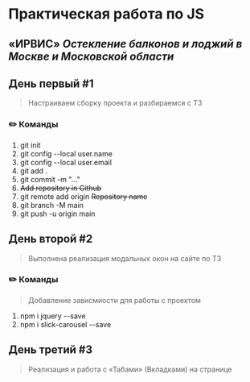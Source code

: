 # Практическая работа по JS
## __«ИРВИС»__ _Остекление балконов и лоджий в Москве и Московской области_

## День первый #1 
> Настраиваем сборку проекта и разбираемся с ТЗ
### ✏️ Команды
1. git init
2. git config --local user.name
3. git config --local user.email
4. git add .
5. git commit -m "..."
6. ~~Add repository in Github~~
7. git remote add origin ~~Repository name~~
8. git branch -M main
9. git push -u origin main

## День второй #2
> Выполнена реализация модальных окон на сайте по ТЗ
### ✏️ Команды
> Добавление зависмиости для работы с проектом
1. npm i jquery --save
2. npm i slick-carousel --save

## День третий #3
> Реализация и работа с «Табами» (Вкладками) на странице
